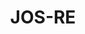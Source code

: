 ---
title: JOS-RE
github: https://github.com/JOS-RE
mode: dark
transition: 1s
score: 88.5
archetype:
- Little Bit of Everything
- Dynamic
- Editor’s Choice
---